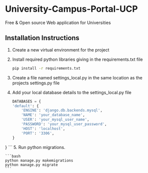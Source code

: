 # University-Campus-Portal-UCP
Free &amp; Open source Web application for Universities

## Installation Instructions
1. Create a new virtual environment for the project
2. Install required python libraries giving in the requirements.txt file
   
    ```bash
    pip install -r requirements.txt
    ```
3. Create a file named settings_local.py in the same location as the projects settings.py file
4. Add your local database details to the settings_local.py file

    ```python
    DATABASES = {
    'default': {
        'ENGINE': 'django.db.backends.mysql',
        'NAME': 'your_database_name',
        'USER': 'your_mysql_user_name',
        'PASSWORD': 'your_mysql_user_password',
        'HOST': 'localhost',
        'PORT': '3306',
    }
}
    ```
5. Run python migrations.
    
    ```bash
    python manage.py makemigrations
    python manage.py migrate
    ```
